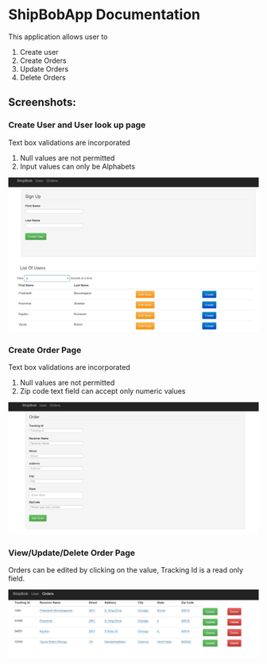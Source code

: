 # ShipBobApp Documentation

This application allows user to
1. Create user
2. Create Orders
3. Update Orders
4. Delete Orders

## Screenshots:
### Create User and User look up page

Text box validations are incorporated
1. Null values are not permitted
2. Input values can only be Alphabets

![alt text](https://github.com/prash8692/ShipBobProj/blob/master/images/HomePage.jpeg)

### Create Order Page

Text box validations are incorporated
1. Null values are not permitted
2. Zip code text field can accept only numeric values

![alt text](https://github.com/prash8692/ShipBobProj/blob/master/images/CreateOrder.PNG)

### View/Update/Delete Order Page
Orders can be edited by clicking on the value, Tracking Id is a read only field.

![alt text](https://github.com/prash8692/ShipBobProj/blob/master/images/ViewOrders.jpeg)
